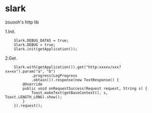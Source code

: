 # slark
zouooh's http lib

1.Init.
       
        Slark.DEBUG_DATAS = true;
        Slark.DEBUG = true;
        Slark.init(getApplication());
2.Get.      
        
        Slark.with(getApplication()).get("http:xxxxx/xxx?xx=xx").param("a", "b")
                .progress(LogProgress
                .obtain()).response(new TextResponse() {
            @Override
            public void onRequestSuccess(Request request, String s) {
                Toast.makeText(getBaseContext(), s, Toast.LENGTH_LONG).show();
            }
        }).request();
